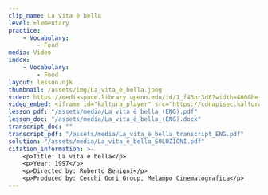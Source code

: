 ```yaml
---
clip_name: La vita è bella
level: Elementary
practice: 
    - Vocabulary: 
        - Food
media: Video
index: 
    - Vocabulary: 
        - Food
layout: lesson.njk
thumbnail: /assets/img/La_vita_è_bella.jpeg
video: https://mediaspace.library.upenn.edu/id/1_f43nr3d8?width=400&height=285&playerId=52628472
video_embed: <iframe id="kaltura_player" src="https://cdnapisec.kaltura.com/p/1147242/sp/114724200/embedIframeJs/uiconf_id/9757771/partner_id/1147242?iframeembed=true&playerId=kaltura_player&entry_id=1_f43nr3d8&flashvars[streamerType]=auto&amp;flashvars[localizationCode]=en&amp;flashvars[sideBarContainer.plugin]=true&amp;flashvars[sideBarContainer.position]=left&amp;flashvars[sideBarContainer.clickToClose]=true&amp;flashvars[chapters.plugin]=true&amp;flashvars[chapters.layout]=vertical&amp;flashvars[chapters.thumbnailRotator]=false&amp;flashvars[streamSelector.plugin]=true&amp;flashvars[EmbedPlayer.SpinnerTarget]=videoHolder&amp;flashvars[dualScreen.plugin]=true&amp;flashvars[Kaltura.addCrossoriginToIframe]=true&amp;&wid=1_lket5ose" width="400" height="285" allowfullscreen webkitallowfullscreen mozAllowFullScreen allow="autoplay *; fullscreen *; encrypted-media *" sandbox="allow-downloads allow-forms allow-same-origin allow-scripts allow-top-navigation allow-pointer-lock allow-popups allow-modals allow-orientation-lock allow-popups-to-escape-sandbox allow-presentation allow-top-navigation-by-user-activation" frameborder="0" title="La_vita_è_bella"></iframe>
lesson_pdf: "/assets/media/La_vita_è_bella_(ENG).pdf"
lesson_doc: "/assets/media/La_vita_è_bella_(ENG).docx"
transcript_doc: ""
transcript_pdf: "/assets/media/La_vita_è_bella_transcript_ENG.pdf"
solution: "/assets/media/La_vita_è_bella_SOLUZIONI.pdf"
citation_information: >- 
    <p>Title: La vita è bella</p>
    <p>Year: 1997</p>
    <p>Directed by: Roberto Benigni</p>
    <p>Produced by: Cecchi Gori Group, Melampo Cinematografica</p>
---
```

